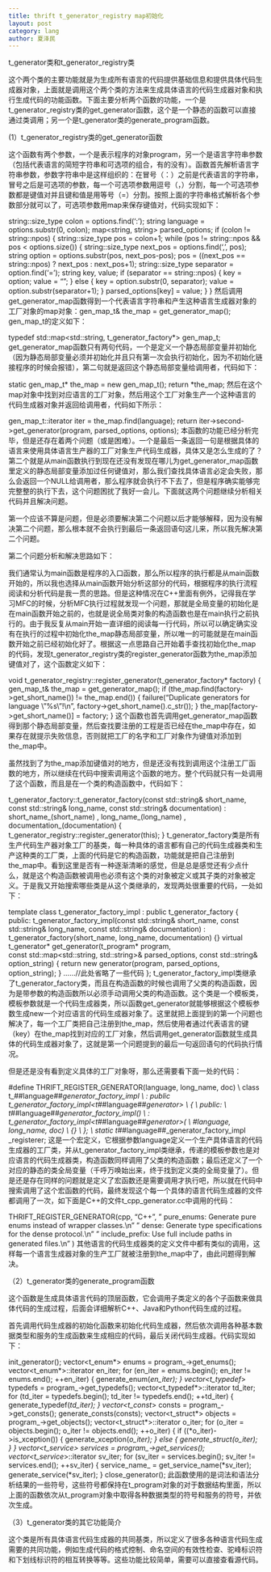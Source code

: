 ```yaml
---
title: thrift t_generator_registry map初始化
layout: post
category: lang
author: 夏泽民
---
```

t_generator类和t_generator_registry类
 
 这个两个类的主要功能就是为生成所有语言的代码提供基础信息和提供具体代码生成器对象，上面就是调用这个两个类的方法来生成具体语言的代码生成器对象和执行生成代码的功能函数。下面主要分析两个函数的功能，一个是t_generator_registry类的get_generator函数，这个是一个静态的函数可以直接通过类调用；另一个是t_generator类的generate_program函数。 
<!-- more -->
(1）t_generator_registry类的get_generator函数 

 这个函数有两个参数，一个是表示程序的对象program，另一个是语言字符串参数（包括代表语言的简短字符串和可选项的组合，有的没有）。函数首先解析语言字符串参数，参数字符串中是这样组织的：在冒号（：）之前是代表语言的字符串，冒号之后是可选项的参数，每一个可选项参数用逗号（，）分割，每一个可选项参数都是键值对并且键和值是用等号（=）分割。按照上面的字符串格式解析各个参数部分就可以了，可选项参数用map来保存键值对，代码实现如下： 

 string::size_type colon = options.find(‘:’); 
  string language = options.substr(0, colon); 
  map<string, string> parsed_options; 
  if (colon != string::npos) { 
  string::size_type pos = colon+1; 
  while (pos != string::npos && pos < options.size()) { 
  string::size_type next_pos = options.find(‘,’, pos); 
  string option = options.substr(pos, next_pos-pos); 
  pos = ((next_pos == string::npos) ? next_pos : next_pos+1); 
  string::size_type separator = option.find(‘=’); 
  string key, value; 
  if (separator == string::npos) { 
  key = option; 
  value = “”; 
  } else { 
  key = option.substr(0, separator); 
  value = option.substr(separator+1); 
  } 
  parsed_options[key] = value; 
  } 
  } 
 然后调用get_generator_map函数得到一个代表语言字符串和产生这种语言生成器对象的工厂对象的map对象：gen_map_t& the_map = get_generator_map(); gen_map_t的定义如下： 

 typedef std::map<std::string, t_generator_factory*> gen_map_t; 
 get_generator_map函数只有两句代码，一个是定义一个静态局部变量并初始化（因为静态局部变量必须并初始化并且只有第一次会执行初始化，因为不初始化链接程序的时候会报错），第二句就是返回这个静态局部变量给调用者，代码如下： 

 static gen_map_t* the_map = new gen_map_t(); 
  return *the_map; 
 然后在这个map对象中找到对应语言的工厂对象，然后用这个工厂对象生产一个这种语言的代码生成器对象并返回给调用者，代码如下所示： 

  gen_map_t::iterator iter = the_map.find(language); 
  return iter->second->get_generator(program, parsed_options, options); 
 本函数的功能已经分析完毕，但是还存在着两个问题（或是困难）。一个是最后一条返回一句是根据具体的语言来使用具体语言生产器的工厂对象生产代码生成器，具体又是怎么生成的了？第二个就是从main函数执行到现在还没有发现在哪儿为get_generator_map函数里定义的静态局部变量添加过任何键值对，那么我们查找具体语言必定会失败，那么会返回一个NULL给调用者，那么程序就会执行不下去了，但是程序确实能够完完整整的执行下去，这个问题困扰了我好一会儿。下面就这两个问题继续分析相关代码并且解决问题。 

 第一个应该不算是问题，但是必须要解决第二个问题以后才能够解释，因为没有解决第二个问题，那么根本就不会执行到最后一条返回语句这儿来，所以我先解决第二个问题。 

 第二个问题分析和解决思路如下： 

 我们通常认为main函数是程序的入口函数，那么所以程序的执行都是从main函数开始的，所以我也选择从main函数开始分析这部分的代码，根据程序的执行流程阅读和分析代码是我一贯的思路。但是这种情况在C++里面有例外，记得我在学习MFC的时候，分析MFC执行过程就发现一个问题，那就是全局变量的初始化是在main函数开始之前的，也就是说全局类对象的构造函数也是在main执行之前执行的。由于我反复从main开始一直详细的阅读每一行代码，所以可以确定确实没有在执行的过程中初始化the_map静态局部变量，所以唯一的可能就是在main函数开始之前已经初始化好了。根据这一点思路自己开始着手查找初始化the_map的代码，发现t_generator_registry类的register_generator函数为the_map添加键值对了，这个函数定义如下： 

 void t_generator_registry::register_generator(t_generator_factory* factory) { 
  gen_map_t& the_map = get_generator_map(); 
  if (the_map.find(factory->get_short_name()) != the_map.end()) { 
  failure(“Duplicate generators for language \”%s\”!\n”, factory->get_short_name().c_str()); 
  } 
  the_map[factory->get_short_name()] = factory; 
 } 
 这个函数也首先调用get_generator_map函数得到那个静态局部变量，然后查找要注册的工程是否已经在the_map中存在，如果存在就提示失败信息，否则就把工厂的名字和工厂对象作为键值对添加到the_map中。 

 虽然找到了为the_map添加键值对的地方，但是还没有找到调用这个注册工厂函数的地方，所以继续在代码中搜索调用这个函数的地方。整个代码就只有一处调用了这个函数，而且是在一个类的构造函数中，代码如下： 

 t_generator_factory::t_generator_factory(const std::string& short_name, const std::string& long_name, 
     const std::string& documentation) : short_name_(short_name) 
   , long_name_(long_name) , documentation_(documentation) 
 { 
   t_generator_registry::register_generator(this); 
 } 
 t_generator_factory类是所有生产代码生产器对象工厂的基类，每一种具体的语言都有自己的代码生成器类和生产这种类的工厂类，上面的代码是它的构造函数，功能就是把自己注册到the_map中。看到这里是否有一种逐渐清晰的感觉，但是总是感觉还有少点什么，就是这个构造函数被调用也必须有这个类的对象被定义或其子类的对象被定义。于是我又开始搜索哪些类是从这个类继承的，发现两处很重要的代码，一处如下： 

 template <typename generator> 
 class t_generator_factory_impl : public t_generator_factory { 
  public: 
  t_generator_factory_impl(const std::string& short_name, const std::string& long_name, 
          const std::string& documentation) : t_generator_factory(short_name, long_name, documentation) 
  {} 
 virtual t_generator* get_generator(t_program* program,  
  const std::map<std::string, std::string>& parsed_options, const std::string& option_string) { 
  return new generator(program, parsed_options, option_string); 
  } 
 ……//此处省略了一些代码 
 }; 
 t_generator_factory_impl类继承了t_generator_factory类，而且在构造函数的时候也调用了父类的构造函数，因为是带参数的构造函数所以必须手动调用父类的构造函数。这个类是一个模板类，模板参数就是一个代码生成器类，所以函数get_generator就能够根据这个模板参数生成new一个对应语言的代码生成器对象了。这里就把上面提到的第一个问题也解决了，每一个工厂类把自己注册到the_map，然后使用者通过代表语言的键（key）在the_map找到对应的工厂对象，然后调用get_generator函数就生成具体的代码生成器对象了，这就是第一个问题提到的最后一句返回语句的代码执行情况。 

 但是还是没有看到定义具体的工厂对象呀，那么还需要看下面一处的代码： 

 #define THRIFT_REGISTER_GENERATOR(language, long_name, doc)        \ 
 class t_##language##_generator_factory_impl                      \ 
  : public t_generator_factory_impl<t_##language##_generator>    \ 
  {                                                                \ 
  public:                                                         \ 
  t_##language##_generator_factory_impl()                        \ 
  : t_generator_factory_impl<t_##language##_generator>(        \ 
  #language, long_name, doc)                               \ 
  {}                                                             \ 
  };                                                               \ 
  static t_##language##_generator_factory_impl _registerer; 
 这是一个宏定义，它根据参数language定义一个生产具体语言的代码生成器的工厂类，并从t_generator_factory_impl类继承，传递的模板参数也是对应语言的代码生成器类，构造函数同样调用了父类的构造函数；最后还定义了一个对应的静态的类全局变量（千呼万唤始出来，终于找到定义类的全局变量了）。但是还是存在同样的问题就是定义了宏函数还是需要调用才执行吧，所以就在代码中搜索调用了这个宏函数的代码，最终发现这个每一个具体的语言代码生成器的文件都调用了一次，如下面是C++的文件t_cpp_generator.cc中调用的代码： 

 THRIFT_REGISTER_GENERATOR(cpp, “C++”, 
 ”    pure_enums:      Generate pure enums instead of wrapper classes.\n” 
 ”    dense:           Generate type specifications for the dense protocol.\n” 
 ”    include_prefix:  Use full include paths in generated files.\n” 
 ) 
 其他语言的代码生成器类的定义文件中都有类似的调用，这样每一个语言生成器对象的生产工厂就被注册到the_map中了，由此问题得到解决。 

 （2）t_generator类的generate_program函数 

 这个函数是生成具体语言代码的顶层函数，它会调用子类定义的各个子函数来做具体代码的生成过程，后面会详细解析C++、Java和Python代码生成的过程。 

 首先调用代码生成器的初始化函数来初始化代码生成器，然后依次调用各种基本数据类型和服务的生成函数来生成相应的代码，最后关闭代码生成器。代码实现如下： 

  init_generator(); 
   vector<t_enum*> enums = program_->get_enums(); 
   vector<t_enum*>::iterator en_iter; 
   for (en_iter = enums.begin(); en_iter != enums.end(); ++en_iter) { 
  generate_enum(*en_iter); 
   } 
   vector<t_typedef*> typedefs = program_->get_typedefs(); 
   vector<t_typedef*>::iterator td_iter; 
   for (td_iter = typedefs.begin(); td_iter != typedefs.end(); ++td_iter) { 
  generate_typedef(*td_iter); 
   } 
   vector<t_const*> consts = program_->get_consts(); 
   generate_consts(consts); 
   vector<t_struct*> objects = program_->get_objects(); 
   vector<t_struct*>::iterator o_iter; 
   for (o_iter = objects.begin(); o_iter != objects.end(); ++o_iter) { 
     if ((*o_iter)->is_xception()) { 
  generate_xception(*o_iter); 
     } else { 
  generate_struct(*o_iter); 
     } 
   } 
   vector<t_service*> services = program_->get_services(); 
   vector<t_service*>::iterator sv_iter; 
   for (sv_iter = services.begin(); sv_iter != services.end(); ++sv_iter) { 
  service_name_ = get_service_name(*sv_iter); 
  generate_service(*sv_iter); 
   } 
   close_generator(); 
 此函数使用的是词法和语法分析结果的一些符号，这些符号都保持在t_program对象的对于数据结构里面，所以上面的函数依次从t_program对象中取得各种数据类型的符号和服务的符号，并依次生成。 

 （3）t_generator类的其它功能简介 

 这个类是所有具体语言代码生成器的共同基类，所以定义了很多各种语言代码生成需要的共同功能，例如生成代码的格式控制、命名空间的有效性检查、驼峰标识符和下划线标识符的相互转换等等。这些功能比较简单，需要可以直接查看源代码。
